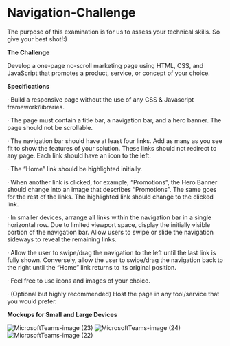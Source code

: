 # Navigation-Challenge

The purpose of this examination is for us to assess your technical skills. So give your best shot!:)

**The Challenge**

Develop a one-page no-scroll marketing page using HTML, CSS, and JavaScript that promotes a product, service, or concept of your choice.

**Specifications**
  
  ·  Build a responsive page without the use of any CSS & Javascript framework/libraries.
  
  · The page must contain a title bar, a navigation bar, and a hero banner. The page should not be scrollable.
  
  · The navigation bar should have at least four links. Add as many as you see fit to show the features of your solution. These links should not redirect to any page. Each link should have an icon to the left.
  
  · The “Home” link should be highlighted initially.
  
  · When another link is clicked, for example, “Promotions”, the Hero Banner should change into an image that describes “Promotions”. The same goes for the rest of the links. The highlighted link should change to the clicked link.
  
  · In smaller devices, arrange all links within the navigation bar in a single horizontal row. Due to limited viewport space, display the initially visible portion of the navigation bar. Allow users to swipe or slide the navigation sideways to reveal the remaining links.
  
  · Allow the user to swipe/drag the navigation to the left until the last link is fully shown. Conversely, allow the user to swipe/drag the navigation back to the right until the “Home” link returns to its original position.
  
  · Feel free to use icons and images of your choice.
  
  · (Optional but highly recommended) Host the page in any tool/service that you would prefer.

**Mockups for Small and Large Devices**

![MicrosoftTeams-image (23)](https://github.com/johnpaulsolo/one-page-challenge/assets/22829633/b54c0f02-5d92-4c3e-b091-6d4d1ca26253)
![MicrosoftTeams-image (24)](https://github.com/johnpaulsolo/one-page-challenge/assets/22829633/ac517bec-11d2-492b-a6ce-f0d4808de8f1)
![MicrosoftTeams-image (22)](https://github.com/johnpaulsolo/one-page-challenge/assets/22829633/7f842dbc-3705-487b-bf50-be552145ab36)
